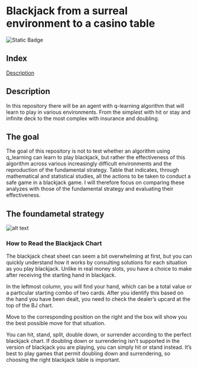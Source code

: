 # Blackjack from a surreal environment to a casino table

![Static Badge](https://img.shields.io/badge/Version-3.12.6-%233776AB?logo=python)

## Index

[Description](##Description)

## Description

In this repository there will be an agent with q-learning algorithm that will learn to play in various environments. From the simplest with hit or stay and infinite deck to the most complex with insurance and doubling.

## The goal

The goal of this repository is not to test whether an algorithm using q_learning can learn to play blackjack, but rather the effectiveness of this algorithm across various increasingly difficult environments and the reproduction of the fundamental strategy. Table that indicates, through mathematical and statistical studies, all the actions to be taken to conduct a safe game in a blackjack game. I will therefore focus on comparing these analyzes with those of the fundamental strategy and evaluating their effectiveness.

## The foundametal strategy

![alt text](https://www.blackjackapprenticeship.com/wp-content/uploads/2018/08/BJA_Basic_Strategy.jpg)

### How to Read the Blackjack Chart

The blackjack cheat sheet can seem a bit overwhelming at first, but you can quickly understand how it works by consulting solutions for each situation as you play blackjack. Unlike in real money slots, you have a choice to make after receiving the starting hand in blackjack.

In the leftmost column, you will find your hand, which can be a total value or a particular starting combo of two cards. After you identify this based on the hand you have been dealt, you need to check the dealer’s upcard at the top of the BJ chart.

Move to the corresponding position on the right and the box will show you the best possible move for that situation.

You can hit, stand, split, double down, or surrender according to the perfect blackjack chart. If doubling down or surrendering isn’t supported in the version of blackjack you are playing, you can simply hit or stand instead. It’s best to play games that permit doubling down and surrendering, so choosing the right blackjack table is important.
